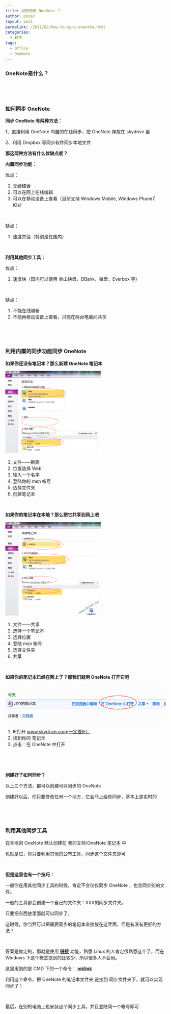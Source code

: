 ```yaml
---
title: 如何同步 OneNote ？
author: Dozer
layout: post
permalink: /2011/02/how-to-sync-onenote.html
categories:
  - 软件
tags:
  - Office
  - OneNote
---
```


### OneNote是什么？



&nbsp;

&nbsp;

### 如何同步 OneNote

**同步 OneNote 有两种方法：**

1、直接利用 OneNote 内置的在线同步，把 OneNote 存放在 skydrive 里

2、利用 Dropbox 等同步软件同步本地文件

<!--more-->

**那这两种方法有什么优缺点呢？**

**内置同步功能：**

优点：

1.  无缝结合
2.  可以在网上在线编辑
3.  可以在移动设备上查看（目前支持 Windows Mobile, Windows Phone7, iOs）

&nbsp;

缺点：

1.  速度欠佳（特别是在国内）

&nbsp;

**利用其他同步工具：**

优点：

1.  速度快（国内可以使用 金山快盘，DBank，微盘，Everbox 等）

&nbsp;

缺点：

1.  不能在线编辑
2.  不能再移动设备上查看，只能在两台电脑间共享

&nbsp;

&nbsp;

### 利用内置的同步功能同步 OneNote

**如果你还没有笔记本？那么新建 OneNote 笔记本**

[<img class="alignnone size-medium wp-image-232" title="create" alt="create" src="/uploads/2011/02/create-300x258.png" width="300" height="258" />][1]

1.  文件——新建
2.  位置选择 Web
3.  输入一个名字
4.  登陆你的 msn 帐号
5.  选择文件夹
6.  创建笔记本

&nbsp;

**如果你的笔记本在本地？那么把它共享到网上吧**

[<img class="alignnone size-medium wp-image-233" title="share" alt="share" src="/uploads/2011/02/share-300x293.png" width="300" height="293" />][2]

1.  文件——共享
2.  选择一个笔记本
3.  选择位置
4.  登陆 msn 帐号
5.  选择文件夹
6.  共享

&nbsp;

**如果你的笔记本已经在网上了？那我们就用 OneNote 打开它吧**

[<img class="alignnone size-full wp-image-234" title="web" alt="web" src="/uploads/2011/02/web.png" width="533" height="120" />][3]

1.  IE打开 www.skydrive.com(一定要IE）
2.  找到你的 笔记本
3.  点击：在 OneNote 中打开

&nbsp;

&nbsp;

**创建好了如何同步？**

以上三个方法，都可以创建可以同步的 OneNote

创建好以后，你只要修改任何一个地方，它会马上给你同步，基本上是实时的

&nbsp;

&nbsp;

### 利用其他同步工具

在本地的 OneNote 默认创建在 我的文档\OneNote 笔记本 中

也就是过，你只要利用其他的公布工具，同步这个文件夹即可

&nbsp;

**但是这里也有一个技巧：**

一般你在用其他同步工具的时候，肯定不会仅仅同步 OneNote ，也会同步别的文件。

一般的工具都会创建一个自己的文件夹：XXX的同步文件夹。

只要把东西放里面就可以同步了，

这时候，你当然可以把需要同步的笔记本直接放在这里面，但是有没有更好的方法？

&nbsp;

答案是肯定的，那就是使用 **<a href="http://www.google.com/search?q=windows+%E9%93%BE%E6%8E%A5" target="_blank">链接</a>** 功能，熟悉 Linux 的人肯定很熟悉这个了，而在 Windows 下这个概念提到的比较少，所以很多人不会用。

这里用到的是 CMD 下的一个命令： **<a href="http://www.google.com/search?q=mklink" target="_blank">mklink</a>**

利用这个命令，把 OneNote 的笔记本文件夹 链接到 同步文件夹下，就可以实现同步了！

&nbsp;

最后，在别的电脑上也安装这个同步工具，并且登陆同一个帐号即可

 [1]: /uploads/2011/02/create.png
 [2]: /uploads/2011/02/share.png
 [3]: /uploads/2011/02/web.png
